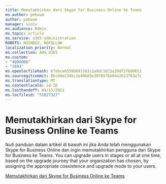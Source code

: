 ```yaml
---
title: Memutakhirkan dari Skype for Business Online ke Teams
ms.author: pebaum
author: pebaum
manager: scotv
ms.audience: Admin
ms.topic: article
ms.service: o365-administration
ROBOTS: NOINDEX, NOFOLLOW
localization_priority: Normal
ms.collection: Adm_O365
ms.custom:
- "4000006"
- "2693"
ms.openlocfilehash: 6febce6559b697261c1a8dc3d72a39df2fb80652
ms.sourcegitcommit: 8bc60ec34bc1e40685e3976576e04a2623f63a7c
ms.translationtype: MT
ms.contentlocale: id-ID
ms.lasthandoff: 04/15/2021
ms.locfileid: "51827327"
---
```

# <a name="upgrade-from-skype-for-business-online-to-teams"></a>Memutakhirkan dari Skype for Business Online ke Teams  

Ikuti panduan dalam artikel di bawah ini jika Anda telah menggunakan Skype for Business Online dan ingin memutakhirkan pengguna dari Skype for Business ke Teams. You can upgrade users in stages or all at one time, based on the upgrade journey that your organization has chosen, by assigning the appropriate coexistence and upgrade mode to your users.

[Memutakhirkan dari Skype for Business Online ke Teams](https://docs.microsoft.com/MicrosoftTeams/upgrade-to-teams-execute-skypeforbusinessonline) 